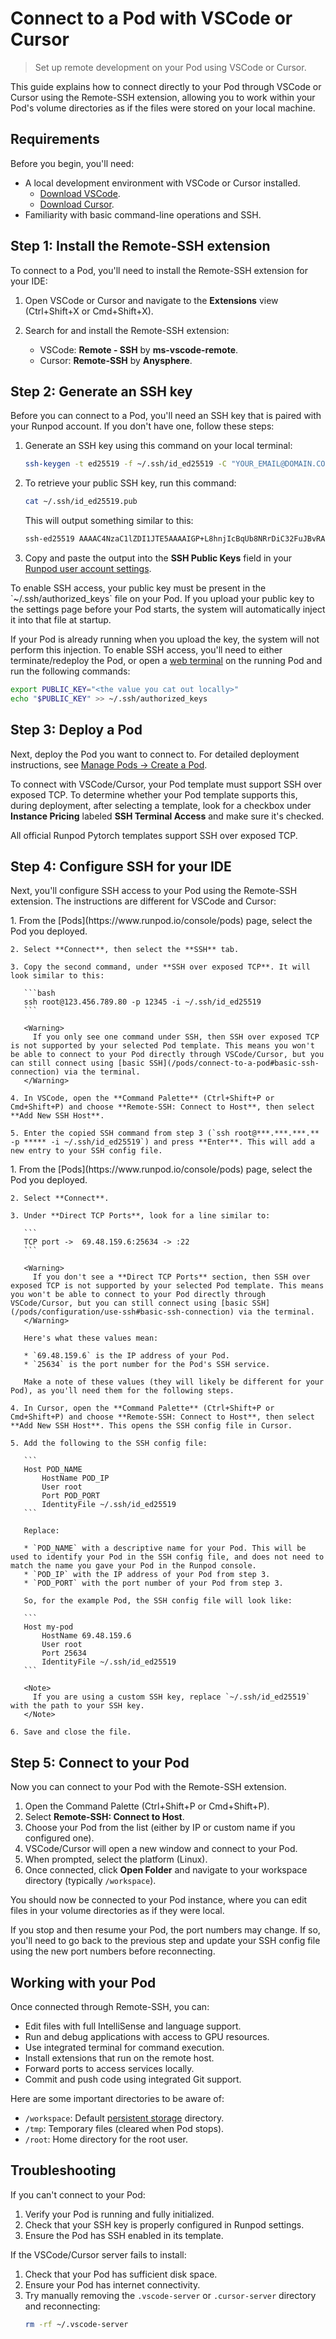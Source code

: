 # Connect to a Pod with VSCode or Cursor

> Set up remote development on your Pod using VSCode or Cursor.

This guide explains how to connect directly to your Pod through VSCode or Cursor using the Remote-SSH extension, allowing you to work within your Pod's volume directories as if the files were stored on your local machine.

## Requirements

Before you begin, you'll need:

* A local development environment with VSCode or Cursor installed.
  * [Download VSCode](https://code.visualstudio.com/download).
  * [Download Cursor](https://cursor.sh/).
* Familiarity with basic command-line operations and SSH.

## Step 1: Install the Remote-SSH extension

To connect to a Pod, you'll need to install the Remote-SSH extension for your IDE:

1. Open VSCode or Cursor and navigate to the **Extensions** view (Ctrl+Shift+X or Cmd+Shift+X).

2. Search for and install the Remote-SSH extension:
   * VSCode: **Remote - SSH** by **ms-vscode-remote**.
   * Cursor: **Remote-SSH** by **Anysphere**.

## Step 2: Generate an SSH key

Before you can connect to a Pod, you'll need an SSH key that is paired with your Runpod account. If you don't have one, follow these steps:

1. Generate an SSH key using this command on your local terminal:

   ```sh
   ssh-keygen -t ed25519 -f ~/.ssh/id_ed25519 -C "YOUR_EMAIL@DOMAIN.COM"
   ```

2. To retrieve your public SSH key, run this command:

   ```sh
   cat ~/.ssh/id_ed25519.pub
   ```

   This will output something similar to this:

   ```sh
   ssh-ed25519 AAAAC4NzaC1lZDI1JTE5AAAAIGP+L8hnjIcBqUb8NRrDiC32FuJBvRA0m8jLShzgq6BQ YOUR_EMAIL@DOMAIN.COM
   ```

3. Copy and paste the output into the **SSH Public Keys** field in your [Runpod user account settings](https://www.runpod.io/console/user/settings).

<Warning>
  To enable SSH access, your public key must be present in the `~/.ssh/authorized_keys` file on your Pod. If you upload your public key to the settings page before your Pod starts, the system will automatically inject it into that file at startup.

  If your Pod is already running when you upload the key, the system will not perform this injection. To enable SSH access, you'll need to either terminate/redeploy the Pod, or open a [web terminal](/pods/connect-to-a-pod#web-terminal-connection) on the running Pod and run the following commands:

  ```sh
  export PUBLIC_KEY="<the value you cat out locally>"
  echo "$PUBLIC_KEY" >> ~/.ssh/authorized_keys
  ```
</Warning>

## Step 3: Deploy a Pod

Next, deploy the Pod you want to connect to. For detailed deployment instructions, see [Manage Pods -> Create a Pod](/pods/manage-pods#create-a-pod).

To connect with VSCode/Cursor, your Pod template must support SSH over exposed TCP. To determine whether your Pod template supports this, during deployment, after selecting a template, look for a checkbox under **Instance Pricing** labeled **SSH Terminal Access** and make sure it's checked.

<Tip>
  All official Runpod Pytorch templates support SSH over exposed TCP.
</Tip>

## Step 4: Configure SSH for your IDE

Next, you'll configure SSH access to your Pod using the Remote-SSH extension. The instructions are different for VSCode and Cursor:

<Tabs>
  <Tab title="VSCode">
    1. From the [Pods](https://www.runpod.io/console/pods) page, select the Pod you deployed.

    2. Select **Connect**, then select the **SSH** tab.

    3. Copy the second command, under **SSH over exposed TCP**. It will look similar to this:

       ```bash
       ssh root@123.456.789.80 -p 12345 -i ~/.ssh/id_ed25519
       ```

       <Warning>
         If you only see one command under SSH, then SSH over exposed TCP is not supported by your selected Pod template. This means you won't be able to connect to your Pod directly through VSCode/Cursor, but you can still connect using [basic SSH](/pods/connect-to-a-pod#basic-ssh-connection) via the terminal.
       </Warning>

    4. In VSCode, open the **Command Palette** (Ctrl+Shift+P or Cmd+Shift+P) and choose **Remote-SSH: Connect to Host**, then select **Add New SSH Host**.

    5. Enter the copied SSH command from step 3 (`ssh root@***.***.***.** -p ***** -i ~/.ssh/id_ed25519`) and press **Enter**. This will add a new entry to your SSH config file.
  </Tab>

  <Tab title="Cursor">
    1. From the [Pods](https://www.runpod.io/console/pods) page, select the Pod you deployed.

    2. Select **Connect**.

    3. Under **Direct TCP Ports**, look for a line similar to:

       ```
       TCP port ->  69.48.159.6:25634 -> :22
       ```

       <Warning>
         If you don't see a **Direct TCP Ports** section, then SSH over exposed TCP is not supported by your selected Pod template. This means you won't be able to connect to your Pod directly through VSCode/Cursor, but you can still connect using [basic SSH](/pods/configuration/use-ssh#basic-ssh-connection) via the terminal.
       </Warning>

       Here's what these values mean:

       * `69.48.159.6` is the IP address of your Pod.
       * `25634` is the port number for the Pod's SSH service.

       Make a note of these values (they will likely be different for your Pod), as you'll need them for the following steps.

    4. In Cursor, open the **Command Palette** (Ctrl+Shift+P or Cmd+Shift+P) and choose **Remote-SSH: Connect to Host**, then select **Add New SSH Host**. This opens the SSH config file in Cursor.

    5. Add the following to the SSH config file:

       ```
       Host POD_NAME
           HostName POD_IP
           User root
           Port POD_PORT
           IdentityFile ~/.ssh/id_ed25519
       ```

       Replace:

       * `POD_NAME` with a descriptive name for your Pod. This will be used to identify your Pod in the SSH config file, and does not need to match the name you gave your Pod in the Runpod console.
       * `POD_IP` with the IP address of your Pod from step 3.
       * `POD_PORT` with the port number of your Pod from step 3.

       So, for the example Pod, the SSH config file will look like:

       ```
       Host my-pod
           HostName 69.48.159.6
           User root
           Port 25634
           IdentityFile ~/.ssh/id_ed25519
       ```

       <Note>
         If you are using a custom SSH key, replace `~/.ssh/id_ed25519` with the path to your SSH key.
       </Note>

    6. Save and close the file.
  </Tab>
</Tabs>

## Step 5: Connect to your Pod

Now you can connect to your Pod with the Remote-SSH extension.

1. Open the Command Palette (Ctrl+Shift+P or Cmd+Shift+P).
2. Select **Remote-SSH: Connect to Host**.
3. Choose your Pod from the list (either by IP or custom name if you configured one).
4. VSCode/Cursor will open a new window and connect to your Pod.
5. When prompted, select the platform (Linux).
6. Once connected, click **Open Folder** and navigate to your workspace directory (typically `/workspace`).

You should now be connected to your Pod instance, where you can edit files in your volume directories as if they were local.

<Warning>
  If you stop and then resume your Pod, the port numbers may change. If so, you'll need to go back to the previous step and update your SSH config file using the new port numbers before reconnecting.
</Warning>

## Working with your Pod

Once connected through Remote-SSH, you can:

* Edit files with full IntelliSense and language support.
* Run and debug applications with access to GPU resources.
* Use integrated terminal for command execution.
* Install extensions that run on the remote host.
* Forward ports to access services locally.
* Commit and push code using integrated Git support.

Here are some important directories to be aware of:

* `/workspace`: Default [persistent storage](/pods/storage/types) directory.
* `/tmp`: Temporary files (cleared when Pod stops).
* `/root`: Home directory for the root user.

## Troubleshooting

If you can't connect to your Pod:

1. Verify your Pod is running and fully initialized.
2. Check that your SSH key is properly configured in Runpod settings.
3. Ensure the Pod has SSH enabled in its template.

If the VSCode/Cursor server fails to install:

1. Check that your Pod has sufficient disk space.
2. Ensure your Pod has internet connectivity.
3. Try manually removing the `.vscode-server` or `.cursor-server` directory and reconnecting:
   ```sh
   rm -rf ~/.vscode-server
   ```
